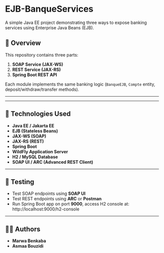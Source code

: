 # EJB-BanqueServices

A simple Java EE project demonstrating three ways to expose banking services using Enterprise Java Beans (EJB).

## 🚀 Overview
This repository contains three parts:
1. **SOAP Service (JAX-WS)**
2. **REST Service (JAX-RS)**
3. **Spring Boot REST API**

Each module implements the same banking logic (`BanqueEJB`, `Compte` entity, deposit/withdraw/transfer methods).

---


---

## 🧠 Technologies Used
- **Java EE / Jakarta EE**
- **EJB (Stateless Beans)**
- **JAX-WS (SOAP)**
- **JAX-RS (REST)**
- **Spring Boot**
- **WildFly Application Server**
- **H2 / MySQL Database**
- **SOAP UI / ARC (Advanced REST Client)**

---

## 🧪 Testing
- Test SOAP endpoints using **SOAP UI**
- Test REST endpoints using **ARC** or **Postman**
- Run Spring Boot app on port **9000**, access H2 console at:
http://localhost:9000/h2-console


---

## 🧑‍💻 Authors
- **Marwa Benkaba**
- **Asmaa Bouzidi**

